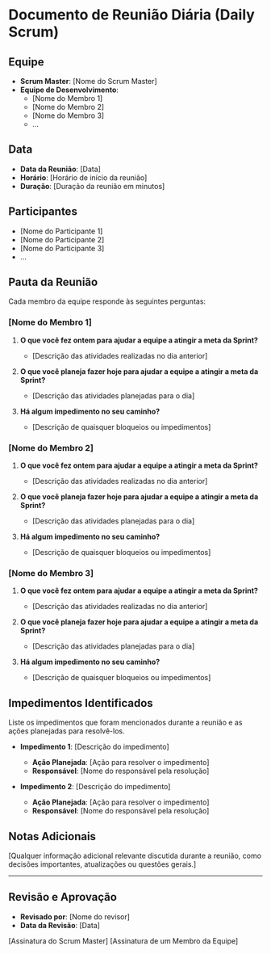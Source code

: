 # Documento de Reunião Diária (Daily Scrum)

## Equipe
- **Scrum Master**: [Nome do Scrum Master]
- **Equipe de Desenvolvimento**:
  - [Nome do Membro 1]
  - [Nome do Membro 2]
  - [Nome do Membro 3]
  - ...

## Data
- **Data da Reunião**: [Data]
- **Horário**: [Horário de início da reunião]
- **Duração**: [Duração da reunião em minutos]

## Participantes
- [Nome do Participante 1]
- [Nome do Participante 2]
- [Nome do Participante 3]
- ...

## Pauta da Reunião
Cada membro da equipe responde às seguintes perguntas:

### [Nome do Membro 1]
1. **O que você fez ontem para ajudar a equipe a atingir a meta da Sprint?**
   - [Descrição das atividades realizadas no dia anterior]

2. **O que você planeja fazer hoje para ajudar a equipe a atingir a meta da Sprint?**
   - [Descrição das atividades planejadas para o dia]

3. **Há algum impedimento no seu caminho?**
   - [Descrição de quaisquer bloqueios ou impedimentos]

### [Nome do Membro 2]
1. **O que você fez ontem para ajudar a equipe a atingir a meta da Sprint?**
   - [Descrição das atividades realizadas no dia anterior]

2. **O que você planeja fazer hoje para ajudar a equipe a atingir a meta da Sprint?**
   - [Descrição das atividades planejadas para o dia]

3. **Há algum impedimento no seu caminho?**
   - [Descrição de quaisquer bloqueios ou impedimentos]

### [Nome do Membro 3]
1. **O que você fez ontem para ajudar a equipe a atingir a meta da Sprint?**
   - [Descrição das atividades realizadas no dia anterior]

2. **O que você planeja fazer hoje para ajudar a equipe a atingir a meta da Sprint?**
   - [Descrição das atividades planejadas para o dia]

3. **Há algum impedimento no seu caminho?**
   - [Descrição de quaisquer bloqueios ou impedimentos]

## Impedimentos Identificados
Liste os impedimentos que foram mencionados durante a reunião e as ações planejadas para resolvê-los.

- **Impedimento 1**: [Descrição do impedimento]
  - **Ação Planejada**: [Ação para resolver o impedimento]
  - **Responsável**: [Nome do responsável pela resolução]

- **Impedimento 2**: [Descrição do impedimento]
  - **Ação Planejada**: [Ação para resolver o impedimento]
  - **Responsável**: [Nome do responsável pela resolução]

## Notas Adicionais
[Qualquer informação adicional relevante discutida durante a reunião, como decisões importantes, atualizações ou questões gerais.]

---

## Revisão e Aprovação
- **Revisado por**: [Nome do revisor]
- **Data da Revisão**: [Data]

[Assinatura do Scrum Master]        [Assinatura de um Membro da Equipe]
